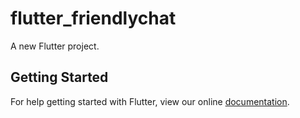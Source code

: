 # flutter_friendlychat

A new Flutter project.

## Getting Started

For help getting started with Flutter, view our online
[documentation](https://flutter.io/).
